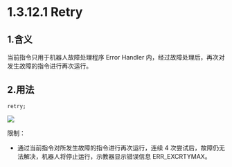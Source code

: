 # 1.3.12.1 Retry

## 1.含义

当前指令只用于机器人故障处理程序 Error Handler 内，经过故障处理后，再次对发生故障的指令进行再次运行。

## 2.用法

```
retry;
```

![](picture\retry.png)

限制：

- 通过当前指令对所发生故障的指令进行再次运行，连续 4 次尝试后，故障仍无法解决，机器人将停止运行，示教器显示错误信息 ERR_EXCRTYMAX。